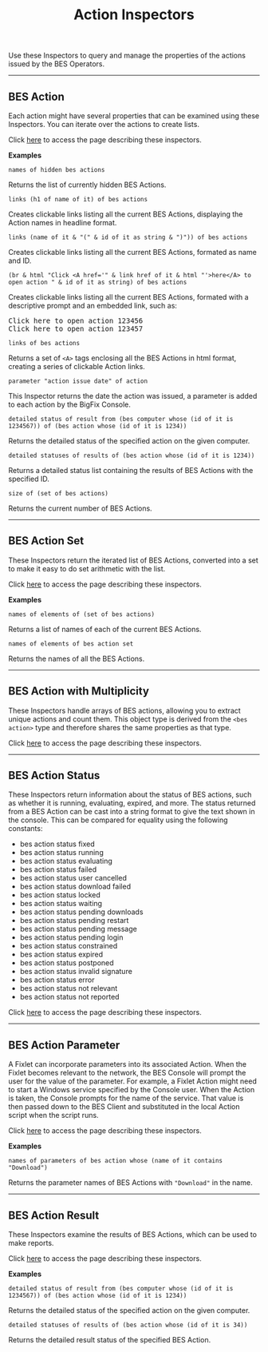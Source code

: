 ﻿---
title: Action Inspectors
---

Use these Inspectors to query and manage the properties of the actions issued by the BES Operators.

---

## BES Action

Each action might have several properties that can be examined using these Inspectors.
You can iterate over the actions to create lists.

Click [here](/relevance/reference/bes-action.html) to access the page describing these inspectors.

**Examples**

```relevance
names of hidden bes actions 
```

Returns the list of currently hidden BES Actions.

```relevance
links (h1 of name of it) of bes actions 
```
Creates clickable links listing all the current BES Actions, displaying the Action names in headline format.

```relevance
links (name of it & "(" & id of it as string & ")")) of bes actions 
```

Creates clickable links listing all the current BES Actions, formated as name and ID.

```relevance
(br & html "Click <A href='" & link href of it & html "'>here</A> to open action " & id of it as string) of bes actions 
```

Creates clickable links listing all the current BES Actions, formated with a descriptive prompt and an embedded link, such as: 

<pre>
Click <a>here</a> to open action 123456
Click <a>here</a> to open action 123457
</pre>

```relevance
links of bes actions 
```

Returns a set of `<A>` tags enclosing all the BES Actions in html format, creating a series of clickable Action links.

```relevance
parameter "action issue date" of action 
```

This Inspector returns the date the action was issued, a parameter is added to each action by the BigFix Console.

```relevance
detailed status of result from (bes computer whose (id of it is 1234567)) of (bes action whose (id of it is 1234)) 
```

Returns the detailed status of the specified action on the given computer.

```relevance
detailed statuses of results of (bes action whose (id of it is 1234)) 
```

Returns a detailed status list containing the results of BES Actions with the specified ID.

```relevance
size of (set of bes actions) 
```
Returns the current number of BES Actions.

---

## BES Action Set

These Inspectors return the iterated list of BES Actions, converted into a set to make it easy to do set arithmetic with the list.

Click [here](/relevance/reference/bes-action-set.html) to access the page describing these inspectors.

**Examples**

```relevance
names of elements of (set of bes actions)
```

Returns a list of names of each of the current BES Actions.

```relevance
names of elements of bes action set
```

Returns the names of all the BES Actions.

---


## BES Action with Multiplicity

These Inspectors handle arrays of BES actions, allowing you to extract unique actions and count them.
This object type is derived from the `<bes action>` type and therefore shares the same properties as that type.

Click [here](/relevance/reference/bes-action-with-multiplicity.html) to access the page describing these inspectors.

---

## BES Action Status

These Inspectors return information about the status of BES actions, such as whether it is running, evaluating, expired, and more.
The status returned from a BES Action can be cast into a string format to give the text shown in the console. This can be compared for equality using the following constants:
- bes action status fixed 
- bes action status running 
- bes action status evaluating 
- bes action status failed 
- bes action status user cancelled 
- bes action status download failed 
- bes action status locked 
- bes action status waiting 
- bes action status pending downloads 
- bes action status pending restart 
- bes action status pending message 
- bes action status pending login 
- bes action status constrained 
- bes action status expired 
- bes action status postponed 
- bes action status invalid signature 
- bes action status error 
- bes action status not relevant 
- bes action status not reported

Click [here](/relevance/reference/bes-action-status.html) to access the page describing these inspectors.

---

## BES Action Parameter

A Fixlet can incorporate parameters into its associated Action. 
When the Fixlet becomes relevant to the network, the BES Console will prompt the user for the value of the parameter. 
For example, a Fixlet Action might need to start a Windows service specified by the Console user. 
When the Action is taken, the Console prompts for the name of the service. 
That value is then passed down to the BES Client and substituted in the local Action script when the script runs.

Click [here](/relevance/reference/bes-action-parameter.html) to access the page describing these inspectors.

**Examples**

```relevance
names of parameters of bes action whose (name of it contains "Download")
```

Returns the parameter names of BES Actions with `"Download"` in the name.

---

## BES Action Result

These Inspectors examine the results of BES Actions, which can be used to make reports.

Click [here](/relevance/reference/bes-action-result.html) to access the page describing these inspectors.

**Examples**

```relevance
detailed status of result from (bes computer whose (id of it is 1234567)) of (bes action whose (id of it is 1234))
```

Returns the detailed status of the specified action on the given computer.

```relevance
detailed statuses of results of (bes action whose (id of it is 34))
```

Returns the detailed result status of the specified BES Action.

